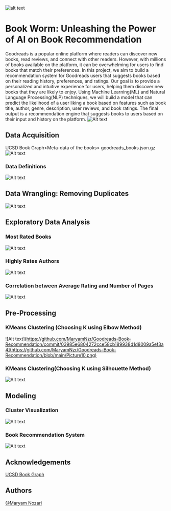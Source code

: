 
![alt text](https://github.com/MaryamNzr/Goodreads-Book-Recommendation/blob/main/Picture1.jpg)
# Book Worm: Unleashing the Power of AI on Book Recommendation

Goodreads is a popular online platform where readers can discover new books, read reviews, and connect with other readers. However, with millions of books available on the platform, it can be overwhelming for users to find books that match their preferences. In this project, we aim to build a recommendation system for Goodreads users that suggests books based on their reading history, preferences, and ratings. Our goal is to provide a personalized and intuitive experience for users, helping them discover new books that they are likely to enjoy. Using Machine Learning(ML) and Natural Language Processing(NLP) techniques, we will build a model that can predict the likelihood of a user liking a book based on features such as book title, author, genre, description, user reviews, and book ratings. The final output is a recommendation engine that suggests books to users based on their input and history on the platform.
![Alt text](https://github.com/MaryamNzr/Goodreads-Book-Recommendation/blob/main/Picture1.png)
## Data Acquisition
UCSD Book Graph>Meta-data of the books> goodreads_books.json.gz 
![Alt text](https://github.com/MaryamNzr/Goodreads-Book-Recommendation/blob/main/Screen%20Shot%202023-06-06%20at%203.46.13%20PM.png)
### Data Definitions
![Alt text](https://github.com/MaryamNzr/Goodreads-Book-Recommendation/blob/main/Picture2.png)
## Data Wrangling: Removing Duplicates
![Alt text](https://github.com/MaryamNzr/Goodreads-Book-Recommendation/blob/main/Picture3.png)
## Exploratory Data Analysis
### Most Rated Books
![Alt text](https://github.com/MaryamNzr/Goodreads-Book-Recommendation/blob/main/Picture4.png)
### Highly Rates Authors
![Alt text](https://github.com/MaryamNzr/Goodreads-Book-Recommendation/blob/main/Picture5.png)
### Correlation between Average Rating and Number of Pages
![Alt text](https://github.com/MaryamNzr/Goodreads-Book-Recommendation/blob/main/Picture6.png)
## Pre-Processing 
### KMeans Clustering (Choosing K using Elbow Method)
![Alt text](https://github.com/MaryamNzr/Goodreads-Book-Recommendation/commit/03985e6804272cce58cb189938d1d8009a5ef3a4](https://github.com/MaryamNzr/Goodreads-Book-Recommendation/blob/main/Picture10.png)
### KMeans Clustering(Choosing K using Silhouette Method)
![Alt text](https://github.com/MaryamNzr/Goodreads-Book-Recommendation/blob/main/Picture7.png)

## Modeling
### Cluster Visualization
![Alt text](https://github.com/MaryamNzr/Goodreads-Book-Recommendation/blob/main/Picture8.png)
### Book Recommendation System
![Alt text](https://github.com/MaryamNzr/Goodreads-Book-Recommendation/blob/main/Picture9.png)

## Acknowledgements
[UCSD Book Graph](https://sites.google.com/eng.ucsd.edu/ucsdbookgraph/home)

## Authors
[@Maryam Nozari](https://github.com/MaryamNzr)

